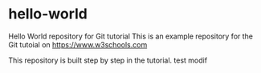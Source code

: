 # hello-world
Hello World repository for Git tutorial
This is an example repository for the Git tutoial on https://www.w3schools.com

This repository is built step by step in the tutorial.
test modif

